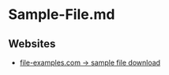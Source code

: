 # Sample-File.md

## Websites

* [file-examples.com -> sample file download](https://file-examples.com/)
